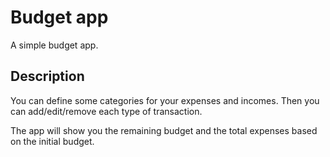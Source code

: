# Budget app

A simple budget app.

## Description

You can define some categories for your expenses and incomes. Then you can add/edit/remove each type of transaction.

The app will show you the remaining budget and the total expenses based on the initial budget.
